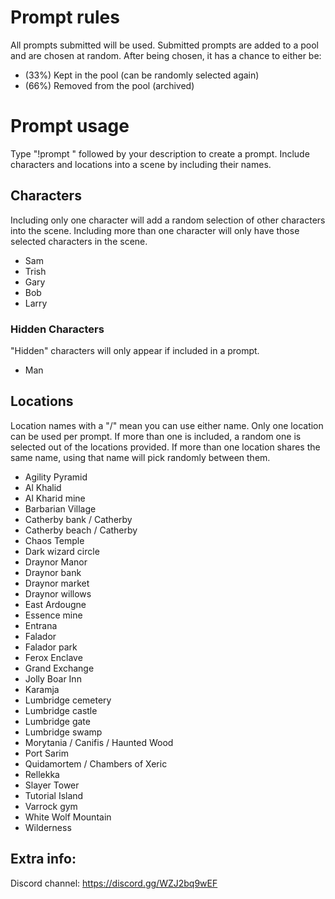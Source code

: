 # Prompt rules
All prompts submitted will be used. Submitted prompts are added to a pool and are chosen at random. After being chosen, it has a chance to either be: 
- (33%) Kept in the pool (can be randomly selected again)
- (66%) Removed from the pool (archived)

# Prompt usage
Type "!prompt " followed by your description to create a prompt. Include characters and locations into a scene by including their names. 

## Characters
Including only one character will add a random selection of other characters into the scene. Including more than one character will only have those selected characters in the scene.
- Sam
- Trish
- Gary
- Bob
- Larry
### Hidden Characters
"Hidden" characters will only appear if included in a prompt.
- Man

## Locations
Location names with a "/" mean you can use either name. Only one location can be used per prompt. If more than one is included, a random one is selected out of the locations provided. If more than one location shares the same name, using that name will pick randomly between them.
- Agility Pyramid
- Al Khalid
- Al Kharid mine
- Barbarian Village
- Catherby bank / Catherby
- Catherby beach / Catherby
- Chaos Temple
- Dark wizard circle
- Draynor Manor
- Draynor bank
- Draynor market
- Draynor willows
- East Ardougne
- Essence mine
- Entrana
- Falador
- Falador park
- Ferox Enclave
- Grand Exchange
- Jolly Boar Inn
- Karamja
- Lumbridge cemetery
- Lumbridge castle
- Lumbridge gate
- Lumbridge swamp
- Morytania / Canifis / Haunted Wood
- Port Sarim
- Quidamortem / Chambers of Xeric
- Rellekka
- Slayer Tower
- Tutorial Island
- Varrock gym
- White Wolf Mountain
- Wilderness

## Extra info:
Discord channel: https://discord.gg/WZJ2bq9wEF
